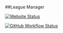 ##League Manager

[![Website Status](https://img.shields.io/website?url=http%3A%2F%2F172.104.138.159)](http://172.104.138.159)

[![GitHub Workflow Status](https://img.shields.io/github/workflow/status/chris0chris/league-manager/Pytest-CI)](https://github.com/chris0chris/league-manager/actions?query=workflow%3APytest-CI)